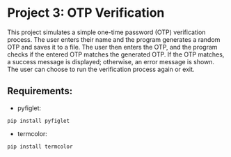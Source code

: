 # Project 3: OTP Verification

This project simulates a simple one-time password (OTP) verification process. The user enters their name and the program generates a random OTP and saves it to a file. The user then enters the OTP, and the program checks if the entered OTP matches the generated OTP. If the OTP matches, a success message is displayed; otherwise, an error message is shown. The user can choose to run the verification process again or exit.


## Requirements:
* pyfiglet:
 ```
pip install pyfiglet
```
* termcolor:
```
pip install termcolor
```
